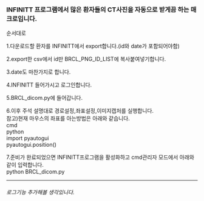 ### INFINITT 프로그램에서 많은 환자들의 CT사진을 자동으로 받게끔 하는 매크로입니다.

순서대로  


1.다운로드할 환자를 INFINITT에서 export합니다.(id와 date가 포함되어야함)  


2.export한 csv에서 id만 BRCL_PNG_ID_LIST에 복사붙여넣기합니다.  


3.date도 마찬가지로 합니다.  


4.INFINITT 들어가시고 로그인합니다.  


5.BRCL_dicom.py에 들어갑니다.  


6.이후 주석 설명대로 경로설정,좌표설정,이미지캡처를 실행합니다.  
참고)현재 마우스의 좌표를 아는방법은 아래와 같습니다.  
  cmd  
  python  
  import pyautogui  
  pyautogui.position()  
  
  
7.준비가 완료되었으면 INFINITT프로그램을 활성화하고 cmd관리자 모드에서 아래와 같이 입력합니다.  
  python BRCL_dicom.py  
  

<hr/>  


###### 로그기능 추가해볼 생각있니다.
